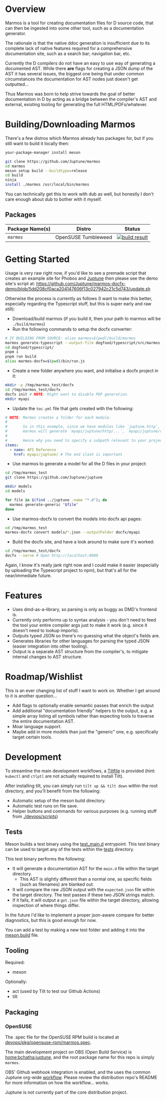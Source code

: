 # Overview

Marmos is a tool for creating documentation files for D source code, that can then be ingested into some other tool, such as a documentation generator.

The rationale is that the native ddoc generation is insufficient due to its complete lack of native features required for a comprehensive documentation site, such as a search bar; navigation bar, etc.

Currently the D compilers do not have an easy to use way of generating a documented AST. While there **are** flags for creating a JSON dump of the AST it has several issues, the biggest one being that under common circumstances the documentation for AST nodes just doesn't get outputted...

Thus Marmos was born to help strive towards the goal of better documentation in D by acting as a bridge between the compiler's AST and external, existing tooling for generating the full HTML/PDFs/whatever.

# Building/Downloading Marmos

There's a few distros which Marmos already has packages for, but if you still want to build it locally then:

```bash
your-package-manager install meson

git clone https://github.com/Juptune/marmos
cd marmos
meson setup build --buildtype=release
cd build
ninja
install ./marmos /usr/local/bin/marmos
```

You can technically get this to work with dub as well, but honestly I don't care enough about dub to bother with it myself.

## Packages

| Package Name(s) | Distro              | Status                                                                                                                                                                                  |
| --------------- | ------------------- | --------------------------------------------------------------------------------------------------------------------------------------------------------------------------------------- |
| `marmos`        | OpenSUSE Tumbleweed | [![build result](https://build.opensuse.org/projects/home:bchatha:juptune/packages/marmos/badge.svg?type=default)](https://build.opensuse.org/package/show/home:bchatha:juptune/marmos) |

# Getting Started

Usage is very raw right now, if you'd like to see a premade script that creates an example site for Phobos and [Juptune](https://github.com/Juptune/juptune) then please see the demo site's script at: https://github.com/Juptune/marmos-docfx-demo/blob/5dd208cf0aca204147606f13c027942c21c5d743/update.sh

Otherwise the process is currently as follows (I want to make this better, especially regarding the Typescript stuff, but this is super early and raw still):

* Download/build marmos (if you build it, then your path to marmos will be `./build/marmos`)
* Run the following commands to setup the docfx converter:

```bash
# IF BUILDING FROM SOURCE: alias marmos=$(pwd)/build/marmos
marmos generate-typescript --output-file dogfood/typescript/src/marmos.ts
cd dogfood/typescript/
pnpm i
pnpm run build
alias marmos-docfx=$(pwd)/bin/run.js
```

* Create a new folder anywhere you want, and initialise a docfx project in it:

```bash
mkdir -p /tmp/marmos_test/docfx
cd /tmp/marmos_test/docfx
docfx init # NOTE: Might want to disable PDF generation.
mkdir myapi
```

* Update the `toc.yml` file that gets created with the following:

```yaml
# NOTE: Marmos creates a folder for each module.
#
#       So in this example, since we have modules like `juptune.http`, `juptune.core`, etc.
#       marmos will generate `myapi/juptune/http/...`, `myapi/juptune/core/...`
#
#       Hence why you need to specify a subpath relevant to your project.
items:
  - name: API Reference
    href: myapi/juptune/ # The end slash is important
```

* Use marmos to generate a model for all the D files in your project:

```bash
cd /tmp/marmos_test
git clone https://github.com/Juptune/juptune

mkdir models
cd models

for file in $(find ../juptune -name "*.d"); do
  marmos generate-generic "$file"
done
```

* Use marmos-docfx to convert the models into docfx api pages:

```bash
cd /tmp/marmos_test
marmos-docfx convert models/*.json --outputFolder docfx/myapi
```

* Build the docfx site, and have a look around to make sure it's worked:

```bash
cd /tmp/marmos_test/docfx
docfx --serve # Open http://localhost:8080
```

Again, I know it's really jank right now and I could make it easier (especially by uploading the Typescript project to npm), but that's all for the near/immediate future.

# Features

- Uses dmd-as-a-library, so parsing is only as buggy as DMD's frontend is.
- Currently only performs up to syntax analysis - you don't need to feed the tool your entire compiler args just to make it work (e.g. since it doesn't need to lookup imports).
- Outputs typed JSON so there's no guessing what the object's fields are.
- Generates libraries for other languages for parsing the typed JSON (easier integration into other tooling).
- Output is a separate AST structure from the compiler's, to mitigate internal changes to AST structure.

# Roadmap/Wishlist

This is an ever changing list of stuff I want to work on. Whether I get around to it is another question...

- Add flags to optionally enable semantic passes that enrich the output
- Add additional "documentation friendly" helpers to the output, e.g. a simple array listing all symbols rather than expecting tools to traverse the entire documentation AST.
- Moar language support.
- Maybe add in more models than just the "generic" one, e.g. specifically target certain tools.

# Development

To streamline the main development workflows, a [Tiltfile](https://docs.tilt.dev/install.html) is provided (hint: `kubectl` and `ctlptl` are not actually required to install Tilt).

After installing tilt, you can simply run `tilt up && tilt down` within the root directory, and you'll benefit from the following:

- Automatic setup of the meson build directory.
- Automatic test runs on file save.
- Helper buttons and commands for various purposes (e.g. running stuff from [./devops/scripts](./devops/scripts/))

## Tests

Meson builds a test binary using the [test_main.d](./src/marmos/test_main.d) entrypoint. This test binary can be used to target any of the tests within the [tests](./tests/) directory.

This test binary performs the following:

- It will generate a documentation AST for the `main.d` file within the target directory.
  - This AST is slightly different than a normal one, as specific fields (such as filenames) are blanked out.
- It will compare the raw JSON output with the `expected.json` file within the target directory. The test passes if these two JSON strings match.
- If it fails, it will output a `got.json` file within the target directory, allowing inspection of where things differ.

In the future I'd like to implement a proper json-aware compare for better diagnostics, but this is good enough for now.

You can add a test by making a new test folder and adding it into the [meson.build](./meson.build) file.

## Tooling

Required:

- meson

Optionally:

- act (used by Tilt to test our Github Actions)
- tilt

## Packaging

### OpenSUSE

The .spec file for the OpenSUSE RPM build is located at [devops/pkg/opensuse-rpm/marmos.spec](./devops/pkg/opensuse-rpm/marmos.spec).

The main development project on OBS (Open Build Service) is [home:bchatha:juptune](https://build.opensuse.org/project/show/home:bchatha:juptune), and the root package name for this repo is simply `marmos`.

OBS' Github webhook integration is enabled, and the uses the common Juptune org-wide [workflow](https://github.com/Juptune/distribution/blob/master/open-build-service/workflows.yml). Please review the distribution repo's README for more information on how the workflow... works.

Juptune is not currently part of the core distribution project.
